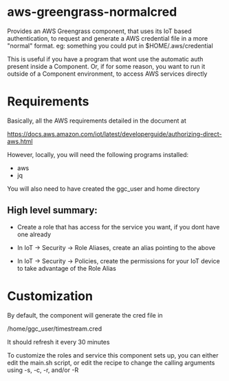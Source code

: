 # aws-greengrass-normalcred

Provides an AWS Greengrass component, that uses its IoT based
authentication, to request and generate a AWS credential
file in a more "normal" format. 
eg: something you could put in $HOME/.aws/credential

This is useful if you have a program that wont use the
automatic auth present inside a Component.
Or, if for some reason, you want to run it outside of
a Component environment, to access AWS services directly


# Requirements

Basically, all the AWS requirements detailed in the document at


https://docs.aws.amazon.com/iot/latest/developerguide/authorizing-direct-aws.html

However, locally, you will need the following programs installed:

* aws
* jq

You will also need to have created the ggc_user and home directory


## High level summary:

* Create a role that has access for the service you want, if you dont
have one already

* In IoT -> Security -> Role Aliases, create an alias pointing to the above

* In IoT -> Security -> Policies, create the permissions for your IoT device
to take advantage of the Role Alias

# Customization

By default, the component will generate the cred file in

/home/ggc_user/timestream.cred

It should refresh it every 30 minutes


To customize the roles and service this component sets up, you can either
edit the main.sh script, or edit the recipe to change the calling arguments
using -s, -c, -r, and/or -R

